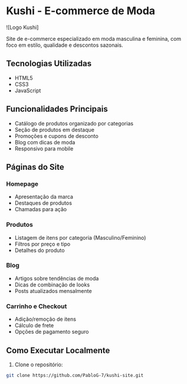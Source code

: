 # Kushi - E-commerce de Moda

![Logo Kushi]

Site de e-commerce especializado em moda masculina e feminina, com foco em estilo, qualidade e descontos sazonais.

## Tecnologias Utilizadas
- HTML5
- CSS3
- JavaScript

## Funcionalidades Principais
- Catálogo de produtos organizado por categorias
- Seção de produtos em destaque
- Promoções e cupons de desconto
- Blog com dicas de moda
- Responsivo para mobile

## Páginas do Site

### Homepage
- Apresentação da marca
- Destaques de produtos
- Chamadas para ação

### Produtos
- Listagem de itens por categoria (Masculino/Feminino)
- Filtros por preço e tipo
- Detalhes do produto

### Blog
- Artigos sobre tendências de moda
- Dicas de combinação de looks
- Posts atualizados mensalmente

### Carrinho e Checkout
- Adição/remoção de itens
- Cálculo de frete
- Opções de pagamento seguro

## Como Executar Localmente

1. Clone o repositório:
```bash
git clone https://github.com/PabloG-7/kushi-site.git
